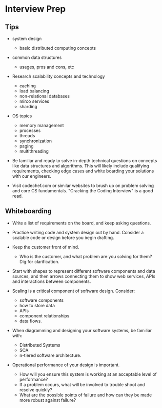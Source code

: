 # Interview Prep

## Tips

- system design
    - basic distributed computing concepts

- common data structures
    - usages, pros and cons, etc

- Research scalability concepts and technology
    - caching
    - load balancing
    - non-relational databases
    - mirco services
    - sharding

- OS topics
    - memory management
    - processes
    - threads
    - synchronization
    - paging
    - multithreading

- Be familiar and ready to solve in-depth technical questions on concepts like data structures and algorithms. This will likely include qualifying requirements, checking edge cases and white boarding your solutions with our engineers.

- Visit codechef.com or similar websites to brush up on problem solving and core CS fundamentals. "Cracking the Coding Interview" is a good read.

## Whiteboarding

- Write a list of requirements on the board, and keep asking questions.

- Practice writing code and system design out by hand. Consider a scalable code or design before you begin drafting.

- Keep the customer front of mind.
    - Who is the customer, and what problem are you solving for them? Dig for clarification.

- Start with shapes to represent different software components and data sources, and then arrows connecting them to show web services, APIs and interactions between components.

- Scaling is a critical component of software design. Consider:
    - software components
    - how to store data
    - APIs
    - component relationships
    - data flows.

- When diagramming and designing your software systems, be familiar with:
    - Distributed Systems
    - SOA
    - n-tiered software architecture.

- Operational performance of your design is important.
    - How will you ensure this system is working at an acceptable level of performance?
    - If a problem occurs, what will be involved to trouble shoot and resolve quickly?
    - What are the possible points of failure and how can they be made more robust against failure?